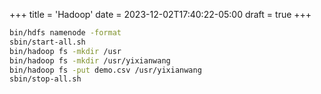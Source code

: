 +++
title = 'Hadoop'
date = 2023-12-02T17:40:22-05:00
draft = true
+++

```bash
bin/hdfs namenode -format
sbin/start-all.sh
bin/hadoop fs -mkdir /usr
bin/hadoop fs -mkdir /usr/yixianwang
bin/hadoop fs -put demo.csv /usr/yixianwang
sbin/stop-all.sh
```